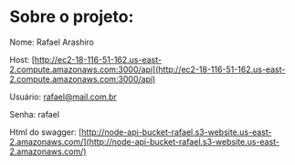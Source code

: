 
# Sobre o projeto:

Nome: Rafael Arashiro

Host:
[http://ec2-18-116-51-162.us-east-2.compute.amazonaws.com:3000/api](http://ec2-18-116-51-162.us-east-2.compute.amazonaws.com:3000/api)

Usuário: rafael@mail.com.br

Senha: rafael

Html do swagger: [http://node-api-bucket-rafael.s3-website.us-east-2.amazonaws.com/](http://node-api-bucket-rafael.s3-website.us-east-2.amazonaws.com/)
